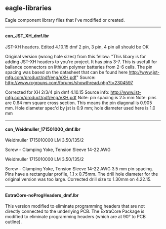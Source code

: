 ## eagle-libraries 
Eagle component library files that I've modified or created. 


---
#### con_JST_XH_dmf.lbr 

JST-XH headers. Edited 4.10.15 dmf 
2 pin, 3 pin, 4 pin all should be OK

Original version (wrong hole sizes) from this fellow: 
"This libary is for adding JST-XH headers to you're project. It has pins 3-7. This is usefull for ballance connectors on lithium polymer batteries from 2-6 cells. The pin spacing was based on the datasheet that can be found here http://www.jst-mfg.com/product/pdf/eng/eXH.pdf" 
Source: http://www.rcgroups.com/forums/showthread.php?t=2304597

Corrected for XH 2/3/4 pin 
dmf 4.10.15 
Source info: http://www.jst-mfg.com/product/pdf/eng/eXH.pdf 
Note: pin spacing is 2.5 mm 
Note: pins are 0.64 mm square cross section. This means the pin diagonal is 0.905 mm.
Hole diameter spec'd by jst is 0.9 mm; hole diameter used here is 1.0 mm


---
#### con_Weidmuller_171501000_dmf.lbr

Weidmuller 1715010000
LM 3.50/135/2

Screw - Clamping Yoke, Tension Sleeve
14-22 AWG

Weidmuller 1715010000
LM 3.50/135/2

Screw - Clamping Yoke, Tension Sleeve
14-22 AWG
3.5 mm pin spacing. Pins have a rectangular profile, 1.1 x 0.75mm. The drill hole diameter for the original version was too large. Corrected drill size to 1.30mm on 4.22.15.


---
#### ExtraCore-noProgHeaders_dmf.lbr

This version modified to eliminate programming headers that are not directly connected to the underlying PCB. The ExtraCore Package is modified to eliminate programming headers (which are at 90° to PCB outline).


